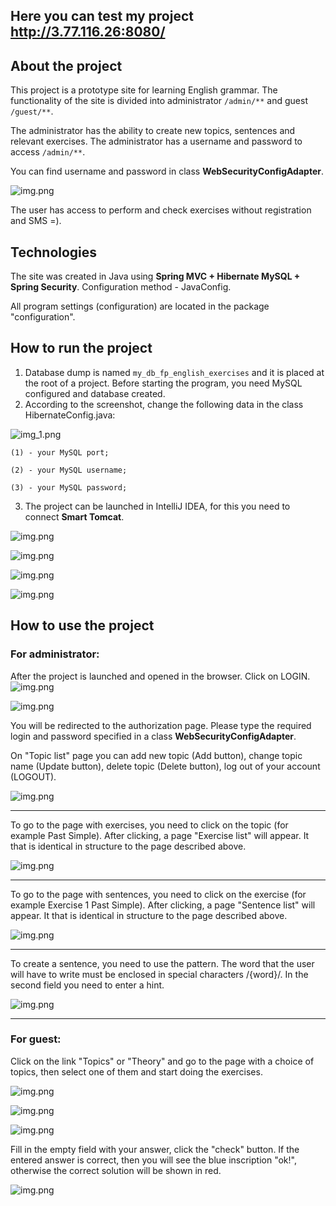 
## Here you can test my project   http://3.77.116.26:8080/

## About the project

This project is a prototype site for learning English grammar.
The functionality of the site is divided into administrator `/admin/**`
and guest `/guest/**`.

The administrator has the ability to create new topics, sentences and relevant exercises. The administrator has a username and password
to access `/admin/**`. 

You can find username and password in class **WebSecurityConfigAdapter**.

![img.png](assets/webSecurityConfigAdapter.png)

The user has access to perform and check exercises
without registration and SMS =).

## Technologies
The site was created in Java using
**Spring MVC + Hibernate MySQL + Spring Security**.
Configuration method - JavaConfig.

All program settings (configuration) are located in the package "configuration".

## How to run the project
1. Database dump is named `my_db_fp_english_exercises` and it
is placed at the root of a project.
Before starting the program, you need MySQL configured and database created.
2. According to the screenshot, change the following data
in the class HibernateConfig.java: 

![img_1.png](assets/hibernateConfig.png)

    (1) - your MySQL port;
    
    (2) - your MySQL username;
    
    (3) - your MySQL password;

3. The project can be launched in IntelliJ IDEA,
for this you need to connect **Smart Tomcat**.


![img.png](assets/Smartcat.png)

![img.png](assets/Smartcat_2.png)

![img.png](assets/Smartcat_3.png)

![img.png](assets/Smartcat_4.png)

## How to use the project

### For administrator:

After the project is launched and opened in the browser. Click on LOGIN.
![img.png](assets/browser2.png)

![img.png](assets/login_page.png)

You will be redirected to the authorization page.
Please type the required login and password specified in a class **WebSecurityConfigAdapter**.

On "Topic list" page you can add new topic (Add button),
change topic name (Update button), delete topic (Delete button),
log out of your account (LOGOUT).

![img.png](assets/topic_list.png)


---

To go to the page with exercises, you need to click on the topic
(for example Past Simple).
After clicking, a page "Exercise list" will appear. It that is identical
in structure to the page described above.

![img.png](assets/exercise_list.png)

---
To go to the page with sentences, you need to click on the exercise
(for example Exercise 1 Past Simple).
After clicking, a page "Sentence list" will appear. It that is identical
in structure to the page described above.

![img.png](assets/sentence_list.png)

---
To create a sentence, you need to use the pattern.
The word that the user will have to write
must be enclosed in special characters /{word}/.
In the second field you need to enter a hint.

![img.png](assets/create_a_sentence.png)

---

### For guest:

Click on the link "Topics" or "Theory" and go to the page with a choice of topics,
then select one of them and start doing the exercises.

![img.png](assets/guest.png)

![img.png](assets/guest_topics.png)

![img.png](assets/guest_exercise.png)

Fill in the empty field with your answer, click the "check" button.
If the entered answer is correct, then you will see the blue inscription "ok!",
otherwise the correct solution will be shown in red.

![img.png](assets/sentences.png)





